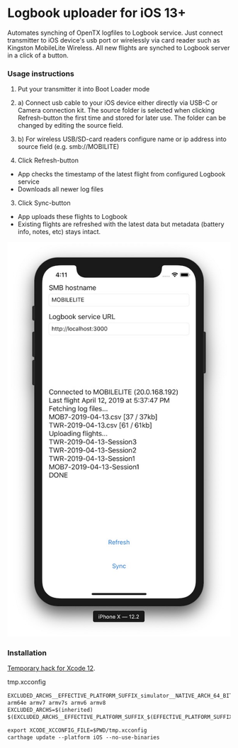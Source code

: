 #  Logbook uploader for iOS 13+

Automates synching of OpenTX logfiles to Logbook service. Just connect transmitter to iOS device's usb port or wirelessly via card reader such as Kingston MobileLite Wireless. All new flights are synched to Logbook server in a click of a button.

### Usage instructions

1. Put your transmitter it into Boot Loader mode

2. a) Connect usb cable to your iOS device either directly via USB-C or Camera connection kit. The source folder is selected when clicking Refresh-button the first time and stored for later use. The folder can be changed by editing the source field. 

2. b) For wireless USB/SD-card readers configure name or ip address into source field (e.g. smb://MOBILITE)

2. Click Refresh-button

- App checks the timestamp of the latest flight from configured Logbook service
- Downloads all newer log files

3. Click Sync-button
- App uploads these flights to Logbook
- Existing flights are refreshed with the latest data but metadata (battery info, notes, etc) stays intact.

![screenshot](https://github.com/skarppi/logbook/raw/master/uploader/screenshot.jpg "Screenshot")

### Installation

[Temporary hack for Xcode 12](https://github.com/Carthage/Carthage/issues/3019).

tmp.xcconfig
```
EXCLUDED_ARCHS__EFFECTIVE_PLATFORM_SUFFIX_simulator__NATIVE_ARCH_64_BIT_x86_64=arm64 arm64e armv7 armv7s armv6 armv8
EXCLUDED_ARCHS=$(inherited) $(EXCLUDED_ARCHS__EFFECTIVE_PLATFORM_SUFFIX_$(EFFECTIVE_PLATFORM_SUFFIX)__NATIVE_ARCH_64_BIT_$(NATIVE_ARCH_64_BIT))
```

```
export XCODE_XCCONFIG_FILE=$PWD/tmp.xcconfig
carthage update --platform iOS --no-use-binaries
```
